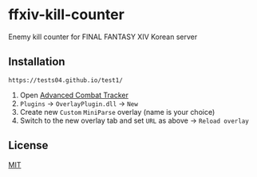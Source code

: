 # ffxiv-kill-counter

Enemy kill counter for FINAL FANTASY XIV Korean server

## Installation

```url
https://tests04.github.io/test1/
```

1. Open [Advanced Combat Tracker](https://advancedcombattracker.com)
1. `Plugins` → `OverlayPlugin.dll` → `New`
1. Create new `Custom` `MiniParse` overlay (name is your choice)
1. Switch to the new overlay tab and set `URL` as above → `Reload overlay`

## License

[MIT](LICENSE)
